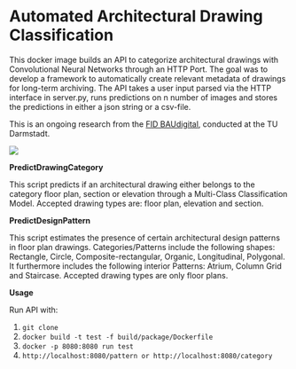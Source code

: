 # Automated Architectural Drawing Classification

This docker image builds an API to categorize architectural drawings with
Convolutional Neural Networks through an HTTP Port.
The goal was to develop a framework to automatically create relevant metadata of drawings
for long-term archiving.
The API takes a user input parsed via the HTTP interface in server.py, runs predictions on n number of  images
and stores the predictions in either a json string or a csv-file. 

This is an ongoing research from the [FID BAUdigital](https://kickoff.fid-bau.de/en/), conducted at the TU Darmstadt.

<img src="C:\Users\PAUL\PycharmProjects\DrawingClassifiers\content\FlowChartPrototype.png"/>

**PredictDrawingCategory**

This script predicts if an architectural drawing either belongs to the category floor plan, section or elevation
through a Multi-Class Classification Model. Accepted drawing types are: floor plan, elevation and section.


**PredictDesignPattern**

This script estimates the presence of certain architectural design patterns in floor plan drawings.
Categories/Patterns include the following shapes: Rectangle, Circle, Composite-rectangular, Organic, Longitudinal, Polygonal.
It furthermore includes the following interior Patterns: Atrium, Column Grid and Staircase.
Accepted drawing types are only floor plans.


**Usage**

Run API with:

1. `git clone`
2. `docker build -t test -f build/package/Dockerfile`
3. `docker -p 8080:8080 run test`
4. `http://localhost:8080/pattern or http://localhost:8080/category`
